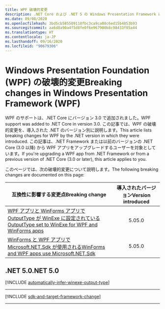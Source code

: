 ```yaml
---
title: WPF 破壊的変更
description: .NET Core および .NET 5 の Windows Presentation Framework における破壊的変更の一覧を示します。
ms.date: 09/08/2020
ms.openlocfilehash: 3bd5cb585509118fbc3ca9ca08c6ed15b4853b93
ms.sourcegitcommit: aa6d8a90a4f5d8fe0f6e967980b8c98433f05a44
ms.translationtype: HT
ms.contentlocale: ja-JP
ms.lasthandoff: 09/16/2020
ms.locfileid: "90679306"
---
```

# <a name="breaking-changes-in-windows-presentation-framework-wpf"></a><span data-ttu-id="91f14-103">Windows Presentation Foundation (WPF) の破壊的変更</span><span class="sxs-lookup"><span data-stu-id="91f14-103">Breaking changes in Windows Presentation Framework (WPF)</span></span>

<span data-ttu-id="91f14-104">WPF のサポートは、.NET Core にバージョン 3.0 で追加されました。</span><span class="sxs-lookup"><span data-stu-id="91f14-104">WPF support was added to .NET Core in version 3.0.</span></span> <span data-ttu-id="91f14-105">この記事では、WPF の破壊的変更を、導入された .NET のバージョン別に説明します。</span><span class="sxs-lookup"><span data-stu-id="91f14-105">This article lists breaking changes for WPF by the .NET version in which they were introduced.</span></span> <span data-ttu-id="91f14-106">この記事は、.NET Framework または以前のバージョンの .NET Core (3.0 以降) から WPF アプリをアップグレードするユーザーを対象としています。</span><span class="sxs-lookup"><span data-stu-id="91f14-106">If you're upgrading a WPF app from .NET Framework or from a previous version of .NET Core (3.0 or later), this article applies to you.</span></span>

<span data-ttu-id="91f14-107">このページでは、次の破壊的変更について説明します。</span><span class="sxs-lookup"><span data-stu-id="91f14-107">The following breaking changes are documented on this page:</span></span>

| <span data-ttu-id="91f14-108">互換性に影響する変更点</span><span class="sxs-lookup"><span data-stu-id="91f14-108">Breaking change</span></span> | <span data-ttu-id="91f14-109">導入されたバージョン</span><span class="sxs-lookup"><span data-stu-id="91f14-109">Version introduced</span></span> |
| - | :-: |
| [<span data-ttu-id="91f14-110">WPF アプリと WinForms アプリで OutputType が WinExe に設定されている</span><span class="sxs-lookup"><span data-stu-id="91f14-110">OutputType set to WinExe for WPF and WinForms apps</span></span>](#outputtype-set-to-winexe-for-wpf-and-winforms-apps) | <span data-ttu-id="91f14-111">5.0</span><span class="sxs-lookup"><span data-stu-id="91f14-111">5.0</span></span> |
| [<span data-ttu-id="91f14-112">WinForms と WPF アプリで Microsoft.NET.Sdk が使用される</span><span class="sxs-lookup"><span data-stu-id="91f14-112">WinForms and WPF apps use Microsoft.NET.Sdk</span></span>](#winforms-and-wpf-apps-use-microsoftnetsdk) | <span data-ttu-id="91f14-113">5.0</span><span class="sxs-lookup"><span data-stu-id="91f14-113">5.0</span></span> |

## <a name="net-50"></a><span data-ttu-id="91f14-114">.NET 5.0</span><span class="sxs-lookup"><span data-stu-id="91f14-114">.NET 5.0</span></span>

[!INCLUDE [automatically-infer-winexe-output-type](../../../includes/core-changes/windowsforms/5.0/automatically-infer-winexe-output-type.md)]

***

[!INCLUDE [sdk-and-target-framework-change](../../../includes/core-changes/windowsforms/5.0/sdk-and-target-framework-change.md)]

***
